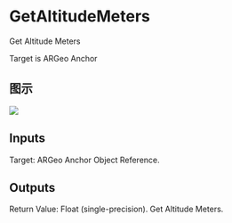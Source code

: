 # GetAltitudeMeters

Get Altitude Meters

Target is ARGeo Anchor

## 图示

![]($-20221218-17564050.png)

## Inputs

Target: ARGeo Anchor Object Reference.  

## Outputs

Return Value: Float (single-precision). Get Altitude Meters.

